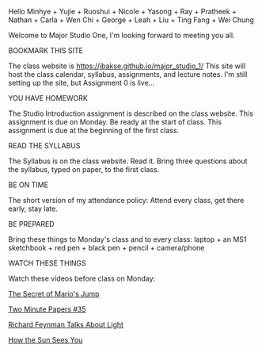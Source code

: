 Hello Minhye + Yujie + Ruoshui + Nicole + Yasong + Ray + Pratheek + Nathan + Carla + Wen Chi + George + Leah + Liu + Ting Fang + Wei Chung

Welcome to Major Studio One, I'm looking forward to meeting you all.


BOOKMARK THIS SITE

The class website is https://jbakse.github.io/major_studio_1/
This site will host the class calendar, syllabus, assignments, and lecture notes.
I'm still setting up the site, but Assignment 0 is live...


YOU HAVE HOMEWORK

The Studio Introduction assignment is described on the class website.
This assignment is due on Monday. Be ready at the start of class.
This assignment is due at the beginning of the first class.


READ THE SYLLABUS

The Syllabus is on the class website. Read it.
Bring three questions about the syllabus, typed on paper, to the first class.


BE ON TIME

The short version of my attendance policy:
Attend every class, get there early, stay late.


BE PREPARED

Bring these things to Monday's class and to every class:
laptop + an MS1 sketchbook + red pen + black pen + pencil + camera/phone


WATCH THESE THINGS

Watch these videos before class on Monday:

[The Secret of Mario's Jump](https://www.youtube.com/watch?v=7daTGyVZ60I)

[Two Minute Papers #35](https://www.youtube.com/watch?v=Bui3DWs02h4)

[Richard Feynman Talks About Light](https://www.youtube.com/watch?v=FjHJ7FmV0M4&t=20s)

[How the Sun Sees You](https://www.youtube.com/watch?v=o9BqrSAHbTc&t=28s)
